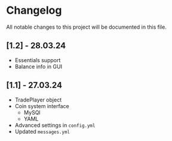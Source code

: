 # Changelog

All notable changes to this project will be documented in this file.

## [1.2] - 28.03.24
- Essentials support
- Balance info in GUI

## [1.1] - 27.03.24
- TradePlayer object
- Coin system interface
  - MySQl
  - YAML
- Advanced settings in `config.yml` 
- Updated `messages.yml`